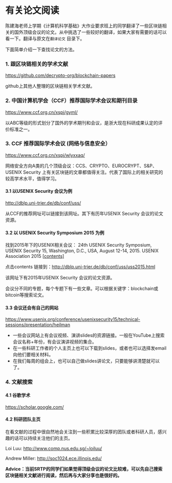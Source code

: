 # 有关论文阅读

陈建海老师上学期《计算机科学基础》大作业要求班上的同学翻译了一些区块链相关的国外顶级会议的论文。从中挑选了一些较好的翻译，如果大家有需要的话可以看一下。翻译与原文在`翻译论文` 目录下。

下面简单介绍一下查找论文的方法。

### 1. 跟区块链相关的学术文献

https://github.com/decrypto-org/blockchain-papers

github上其他人整理的区块链相关学术文献。

### 2. 中国计算机学会（CCF）推荐国际学术会议和期刊目录

https://www.ccf.org.cn/xspj/gyml/

以ABC等级的形式划分了国外的学术期刊和会议，是浙大现在科研成果认定的评价标准之一。

### 3. CCF 推荐国际学术会议 (网络与信息安全）

https://www.ccf.org.cn/xspj/wlyxxaq/

网络安全方向A类的几个顶级会议：CCS、CRYPTO、EUROCRYPT、S&P、USENIX Security 上有关区块链的文章都值得关注。代表了国际上的相关研究的较高学术水平，值得学习。

#### 3.1 以USENIX Security 会议为例

http://dblp.uni-trier.de/db/conf/uss/ 

从CCF的推荐网址可以链接到该网址。其下有历年USENIX Security 会议的论文资源。

#### 3.2 以  USENIX Security Symposium 2015 为例

找到2015年下的USENIX相关会议： 24th USENIX Security Symposium, USENIX Security 15, Washington, D.C., USA, August 12-14, 2015. USENIX Association 2015 [[contents\]](http://dblp.uni-trier.de/db/conf/uss/uss2015.html)

点击contents 链接到：http://dblp.uni-trier.de/db/conf/uss/uss2015.html

该网址下有2015年USENIX Security 会议的论文资源。

会议分不同的专题，每个专题下有一些文章。可以根据关键字：blockchain或bitcoin等搜索论文。

#### 3.3 会议还会有自己的网站

https://www.usenix.org/conference/usenixsecurity15/technical-sessions/presentation/heilman

* 一些会议网站上有会议视频、演讲slides的资源链接。一般在YouTube上搜索会议名称+年份，有会议演讲视频的集合。
* 在一些科研工作者的个人主页上也可以下载到slides，或者也可以选择发email向他们要相关材料。
* 在我们每周的组会上，也可以自己做slides讲论文，只要能够讲清楚就可以了。

### 4. 文献搜索

#### 4.1 谷歌学术

https://scholar.google.com/

#### 4.2 科研团队主页

在看文献的过程中很自然地会关注到一些积累比较深厚的团队或者科研人员，感兴趣的话可以持续关注他们的主页。

Loi Luu:  http://www.comp.nus.edu.sg/~loiluu/

Andrew Miller:  http://soc1024.ece.illinois.edu/

**Advice：当前SRTP的同学们如果觉得顶级会议的论文比较难，可以先自己搜索区块链相关文献进行阅读，然后再与大家分享也是很好的。**







